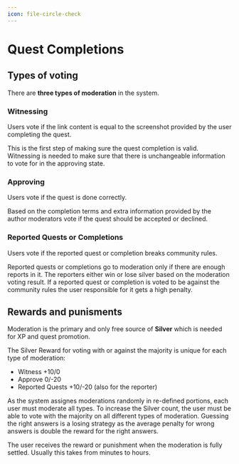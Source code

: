 ```yaml
---
icon: file-circle-check
---
```


# Quest Completions

## Types of voting

There are **three types of moderation** in the system.

### Witnessing

Users vote if the link content is equal to the screenshot provided by the user completing the quest.

This is the first step of making sure the quest completion is valid. Witnessing is needed to make sure that there is unchangeable information to vote for in the approving state.

### Approving

Users vote if the quest is done correctly.

Based on the completion terms and extra information provided by the author moderators vote if the quest should be accepted or declined.

### Reported Quests or Completions

Users vote if the reported quest or completion breaks community rules.

Reported quests or completions go to moderation only if there are enough reports in it. The reporters either win or lose silver based on the moderation voting result. If a reported quest or completion is voted to be against the community rules the user responsible for it gets a high penalty.



## Rewards and punisments

Moderation is the primary and only free source of **Silver** which is needed for XP and quest promotion.

The Silver Reward for voting with or against the majority is unique for each type of moderation:

* Witness +10/0
* Approve 0/-20
* Reported Quests +10/-20 (also for the reporter)

As the system assignes moderations randomly in re-defined portions, each user must moderate all types. To increase the Silver count, the user must be able to vote with the majority on all different types of moderation. Guessing the right answers is a losing strategy as the average penalty for wrong answers is double the reward for the right answers.

The user receives the reward or punishment when the moderation is fully settled. Usually this takes from minutes to hours.
